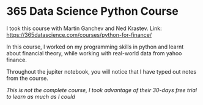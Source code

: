 # 365 Data Science Python Course 


I took this course with Martin Ganchev and Ned Krastev. Link: https://365datascience.com/courses/python-for-finance/

In this course, I worked on my programming skills in python and learnt about financial theory, while working with real-world data from yahoo finance. 

Throughout the jupiter notebook, you will notice that I have typed out notes from the course. 

*This is not the complete course, I took advantage of their 30-days free trial to learn as much as I could*


